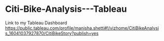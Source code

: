 # Citi-Bike-Analysis---Tableau

Link to my Tableau Dashboard
https://public.tableau.com/profile/manisha.shetti#!/vizhome/CitiBikeAnalysis_16041037927870/CitiBikeStory?publish=yes

